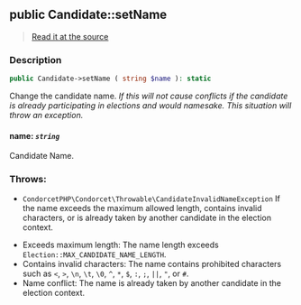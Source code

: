 ## public Candidate::setName

> [Read it at the source](https://github.com/julien-boudry/Condorcet/blob/master/src/Candidate.php#L111)

### Description    

```php
public Candidate->setName ( string $name ): static
```

Change the candidate name.
*If this will not cause conflicts if the candidate is already participating in elections and would namesake. This situation will throw an exception.*
    

#### **name:** *`string`*   
Candidate Name.    


### Throws:   

* ```CondorcetPHP\Condorcet\Throwable\CandidateInvalidNameException``` If the name exceeds the maximum allowed length, contains invalid characters, or is already taken by another candidate in the election context.
- Exceeds maximum length: The name length exceeds `Election::MAX_CANDIDATE_NAME_LENGTH`.
- Contains invalid characters: The name contains prohibited characters such as `<`, `>`, `\n`, `\t`, `\0`, `^`, `*`, `$`, `:`, `;`, `||`, `"`, or `#`.
- Name conflict: The name is already taken by another candidate in the election context.

